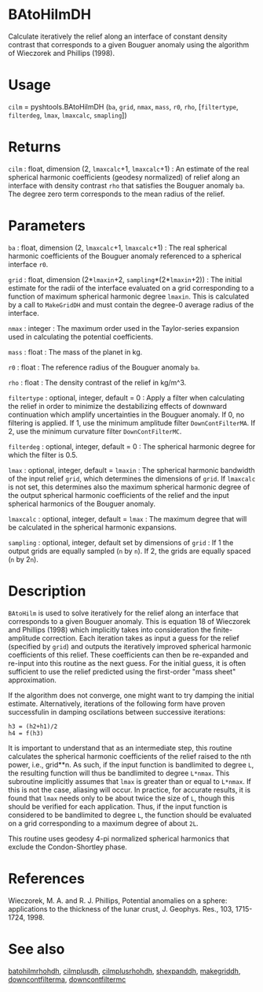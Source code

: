 # BAtoHilmDH

Calculate iteratively the relief along an interface of constant density contrast that corresponds to a given Bouguer anomaly using the algorithm of Wieczorek and Phillips (1998).

# Usage

`cilm` = pyshtools.BAtoHilmDH (`ba`, `grid`, `nmax`, `mass`, `r0`, `rho`, [`filtertype`, `filterdeg`, `lmax`, `lmaxcalc`, `smapling`])

# Returns

`cilm` : float, dimension (2, `lmaxcalc`+1, `lmaxcalc`+1)
:   An estimate of the real spherical harmonic coefficients (geodesy normalized) of relief along an interface with density contrast `rho` that satisfies the Bouguer anomaly `ba`. The degree zero term corresponds to the mean radius of the relief.

# Parameters

`ba` : float, dimension (2, `lmaxcalc`+1, `lmaxcalc`+1)
:   The real spherical harmonic coefficients of the Bouguer anomaly referenced to a spherical interface `r0`.

`grid` : float, dimension (2\*`lmaxin`+2, `sampling`\*(2\*`lmaxin`+2)) 
:   The initial estimate for the radii of the interface evaluated on a grid corresponding to a function of maximum spherical harmonic degree `lmaxin`. This is calculated by a call to `MakeGridDH` and must contain the degree-0 average radius of the interface.
	
`nmax` : integer
:   The maximum order used in the Taylor-series expansion used in calculating the potential coefficients.
	
`mass` : float
:   The mass of the planet in kg.
	
`r0` : float
:   The reference radius of the Bouguer anomaly `ba`.
	
`rho` : float
:   The density contrast of the relief in kg/m^3.

`filtertype` : optional, integer, default = 0
:   Apply a filter when calculating the relief in order to minimize the destabilizing effects of downward continuation which amplify uncertainties in the Bouguer anomaly. If 0, no filtering is applied. If 1, use the minimum amplitude filter `DownContFilterMA`. If 2, use the minimum curvature filter `DownContFilterMC`. 

`filterdeg` : optional, integer, default = 0
:   The spherical harmonic degree for which the filter is 0.5.

`lmax` : optional, integer, default = `lmaxin`
:   The spherical harmonic bandwidth of the input relief `grid`, which determines the dimensions of `grid`. If `lmaxcalc` is not set, this determines also the maximum spherical harmonic degree of the output spherical harmonic coefficients of the relief and the input spherical harmonics of the Bouguer anomaly.

`lmaxcalc` : optional, integer, default = `lmax`
:   The maximum degree that will be calculated in the spherical harmonic expansions.

`sampling` : optional, integer, default set by dimensions of `grid`
:   If 1 the output grids are equally sampled (`n` by `n`). If 2, the grids are equally spaced (`n` by 2`n`).

# Description

`BAtoHilm` is used to solve iteratively for the relief along an interface that corresponds to a given Bouguer anomaly. This is equation 18 of Wieczorek and Phillips (1998) which implicitly takes into consideration the finite-amplitude correction. Each iteration takes as input a guess for the relief (specified by `grid`) and outputs the iteratively improved spherical harmonic coefficients of this relief. These coefficients can then be re-expanded and re-input into this routine as the next guess. For the initial guess, it is often sufficient to use the relief predicted using the first-order "mass sheet" approximation.

If the algorithm does not converge, one might want to try damping the initial estimate. Alternatively, iterations of the following form have proven successfulin in damping oscilations between successive iterations:

`h3 = (h2+h1)/2`  
`h4 = f(h3)`  

It is important to understand that as an intermediate step, this routine calculates the spherical harmonic coefficients of the relief raised to the nth power, i.e., grid\*\*n. As such, if the input function is bandlimited to degree `L`, the resulting function will thus be bandlimited to degree `L*nmax`. This subroutine implicitly assumes that `lmax` is greater than or equal to `L*nmax`. If this is not the case, aliasing will occur. In practice, for accurate results, it is found that `lmax` needs only to be about twice the size of `L`, though this should be verified for each application. Thus, if the input function is considered to be bandlimited to degree `L`, the function should be evaluated on a grid corresponding to a maximum degree of about `2L`.

This routine uses geodesy 4-pi normalized spherical harmonics that exclude the Condon-Shortley phase.

# References

Wieczorek, M. A. and R. J. Phillips, Potential anomalies on a sphere: applications to the thickness of the lunar crust, J. Geophys. Res., 103, 1715-1724, 1998.

# See also

[batohilmrhohdh](pybatohilmrhohdh.html), [cilmplusdh](pycilmplusdh.html), [cilmplusrhohdh](pycilmplusrhohdh.html), [shexpanddh](pyshexpanddh.html), [makegriddh](pymakegriddh.html), [downcontfilterma](pydowncontfilterma.html), [downcontfiltermc](pydowncontfiltermc.html)
